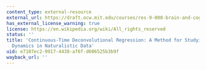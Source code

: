 ```yaml
---
content_type: external-resource
external_url: https://draft.ocw.mit.edu/courses/res-9-008-brain-and-cognitive-sciences-computational-tutorials/pages/continuous-time-deconvolutional-regression-a-method-for-studying-continuous-dynamics-in-naturalistic-data/
has_external_license_warning: true
license: https://en.wikipedia.org/wiki/All_rights_reserved
status: ''
title: 'Continuous-Time Deconvolutional Regression: A Method for Studying Continuous
  Dynamics in Naturalistic Data'
uid: e7107ec2-9917-4438-af6f-d606525b3b9f
wayback_url: ''
---
```

